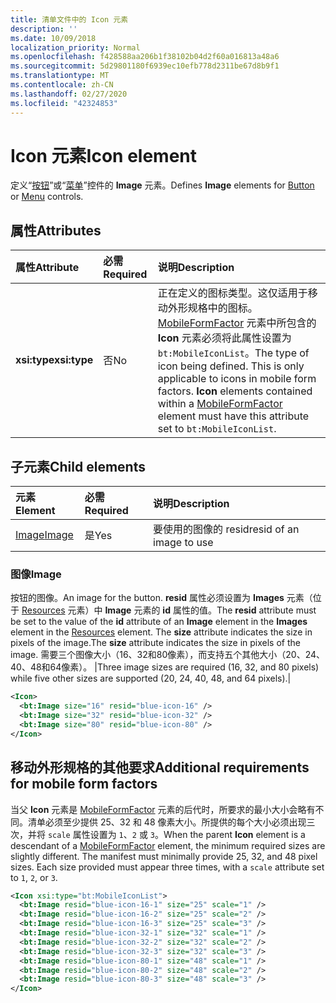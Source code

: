 ```yaml
---
title: 清单文件中的 Icon 元素
description: ''
ms.date: 10/09/2018
localization_priority: Normal
ms.openlocfilehash: f428588aa206b1f38102b04d2f60a016813a48a6
ms.sourcegitcommit: 5d29801180f6939ec10efb778d2311be67d8b9f1
ms.translationtype: MT
ms.contentlocale: zh-CN
ms.lasthandoff: 02/27/2020
ms.locfileid: "42324853"
---
```

# <a name="icon-element"></a><span data-ttu-id="ea69b-102">Icon 元素</span><span class="sxs-lookup"><span data-stu-id="ea69b-102">Icon element</span></span>

<span data-ttu-id="ea69b-103">定义“[按钮](control.md#button-control)”或“[菜单](control.md#menu-dropdown-button-controls)”控件的 **Image** 元素。</span><span class="sxs-lookup"><span data-stu-id="ea69b-103">Defines **Image** elements for [Button](control.md#button-control) or [Menu](control.md#menu-dropdown-button-controls) controls.</span></span>

## <a name="attributes"></a><span data-ttu-id="ea69b-104">属性</span><span class="sxs-lookup"><span data-stu-id="ea69b-104">Attributes</span></span>

|  <span data-ttu-id="ea69b-105">属性</span><span class="sxs-lookup"><span data-stu-id="ea69b-105">Attribute</span></span>  |  <span data-ttu-id="ea69b-106">必需</span><span class="sxs-lookup"><span data-stu-id="ea69b-106">Required</span></span>  |  <span data-ttu-id="ea69b-107">说明</span><span class="sxs-lookup"><span data-stu-id="ea69b-107">Description</span></span>  |
|:-----|:-----|:-----|
|  <span data-ttu-id="ea69b-108">**xsi:type**</span><span class="sxs-lookup"><span data-stu-id="ea69b-108">**xsi:type**</span></span>  |  <span data-ttu-id="ea69b-109">否</span><span class="sxs-lookup"><span data-stu-id="ea69b-109">No</span></span>  | <span data-ttu-id="ea69b-p101">正在定义的图标类型。这仅适用于移动外形规格中的图标。[MobileFormFactor](mobileformfactor.md) 元素中所包含的 **Icon** 元素必须将此属性设置为 `bt:MobileIconList`。</span><span class="sxs-lookup"><span data-stu-id="ea69b-p101">The type of icon being defined. This is only applicable to icons in mobile form factors. **Icon** elements contained within a [MobileFormFactor](mobileformfactor.md) element must have this attribute set to `bt:MobileIconList`.</span></span> |

## <a name="child-elements"></a><span data-ttu-id="ea69b-113">子元素</span><span class="sxs-lookup"><span data-stu-id="ea69b-113">Child elements</span></span>

|  <span data-ttu-id="ea69b-114">元素</span><span class="sxs-lookup"><span data-stu-id="ea69b-114">Element</span></span> |  <span data-ttu-id="ea69b-115">必需</span><span class="sxs-lookup"><span data-stu-id="ea69b-115">Required</span></span>  |  <span data-ttu-id="ea69b-116">说明</span><span class="sxs-lookup"><span data-stu-id="ea69b-116">Description</span></span>  |
|:-----|:-----|:-----|
|  [<span data-ttu-id="ea69b-117">Image</span><span class="sxs-lookup"><span data-stu-id="ea69b-117">Image</span></span>](#image)        | <span data-ttu-id="ea69b-118">是</span><span class="sxs-lookup"><span data-stu-id="ea69b-118">Yes</span></span> |   <span data-ttu-id="ea69b-119">要使用的图像的 resid</span><span class="sxs-lookup"><span data-stu-id="ea69b-119">resid of an image to use</span></span>         |

### <a name="image"></a><span data-ttu-id="ea69b-120">图像</span><span class="sxs-lookup"><span data-stu-id="ea69b-120">Image</span></span>

<span data-ttu-id="ea69b-121">按钮的图像。</span><span class="sxs-lookup"><span data-stu-id="ea69b-121">An image for the button.</span></span> <span data-ttu-id="ea69b-122">**resid** 属性必须设置为 **Images** 元素（位于 [Resources](resources.md) 元素）中 **Image** 元素的 **id** 属性的值。</span><span class="sxs-lookup"><span data-stu-id="ea69b-122">The **resid** attribute must be set to the value of the **id** attribute of an **Image** element in the **Images** element in the [Resources](resources.md) element.</span></span> <span data-ttu-id="ea69b-123">The **size** attribute indicates the size in pixels of the image.</span><span class="sxs-lookup"><span data-stu-id="ea69b-123">The **size** attribute indicates the size in pixels of the image.</span></span> <span data-ttu-id="ea69b-124">需要三个图像大小（16、32和80像素），而支持五个其他大小（20、24、40、48和64像素）。 |</span><span class="sxs-lookup"><span data-stu-id="ea69b-124">Three image sizes are required (16, 32, and 80 pixels) while five other sizes are supported (20, 24, 40, 48, and 64 pixels).|</span></span>

```xml
<Icon>
  <bt:Image size="16" resid="blue-icon-16" />
  <bt:Image size="32" resid="blue-icon-32" />
  <bt:Image size="80" resid="blue-icon-80" />
</Icon>
```

## <a name="additional-requirements-for-mobile-form-factors"></a><span data-ttu-id="ea69b-125">移动外形规格的其他要求</span><span class="sxs-lookup"><span data-stu-id="ea69b-125">Additional requirements for mobile form factors</span></span>

<span data-ttu-id="ea69b-p103">当父 **Icon** 元素是 [MobileFormFactor](mobileformfactor.md) 元素的后代时，所要求的最小大小会略有不同。清单必须至少提供 25、32 和 48 像素大小。所提供的每个大小必须出现三次，并将 `scale` 属性设置为 `1`、`2` 或 `3`。</span><span class="sxs-lookup"><span data-stu-id="ea69b-p103">When the parent **Icon** element is a descendant of a [MobileFormFactor](mobileformfactor.md) element, the minimum required sizes are slightly different. The manifest must minimally provide 25, 32, and 48 pixel sizes. Each size provided must appear three times, with a `scale` attribute set to `1`, `2`, or `3`.</span></span>

```xml
<Icon xsi:type="bt:MobileIconList">
  <bt:Image resid="blue-icon-16-1" size="25" scale="1" />
  <bt:Image resid="blue-icon-16-2" size="25" scale="2" />
  <bt:Image resid="blue-icon-16-3" size="25" scale="3" />
  <bt:Image resid="blue-icon-32-1" size="32" scale="1" />
  <bt:Image resid="blue-icon-32-2" size="32" scale="2" />
  <bt:Image resid="blue-icon-32-3" size="32" scale="3" />
  <bt:Image resid="blue-icon-80-1" size="48" scale="1" />
  <bt:Image resid="blue-icon-80-2" size="48" scale="2" />
  <bt:Image resid="blue-icon-80-3" size="48" scale="3" />
</Icon>
```
